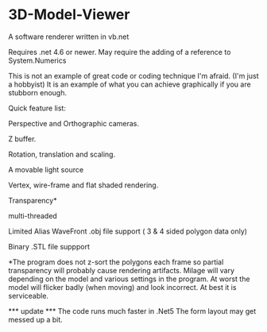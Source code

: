 # 3D-Model-Viewer
A software renderer written in vb.net 

Requires .net 4.6 or newer. 
May require the adding of a reference to System.Numerics

This is not an example of great code or coding technique I'm afraid. (I'm just a hobbyist)
It is an example of what you can achieve graphically if you are stubborn enough.

Quick feature list:

Perspective and Orthographic cameras.

Z buffer.

Rotation, translation and scaling.

A movable light source

Vertex, wire-frame and flat shaded rendering.

Transparency*

multi-threaded

Limited Alias WaveFront .obj file support ( 3 & 4 sided polygon data only)

Binary .STL file suppport

*The program does not z-sort the polygons each frame so partial transparency will probably cause rendering artifacts. 
Milage will vary depending on the model and various settings in the program.
At worst the model will flicker badly (when moving) and look incorrect. At best it is serviceable.

*** update ***
The code runs much faster in .Net5
The form layout may get messed up a bit. 
